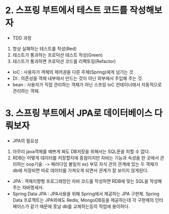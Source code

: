 # 2. 스프링 부트에서 테스트 코드를 작성해보자
* TDD 과정
1. 항상 실패하는 테스트를 작성(Red)
2. 테스트가 통과하는 프로덕션 테스트 작성(Green)
3. 테스트가 통과하면 프로덕션 코드를 리펙토링(Refactor)
* IoC : 사용자가 객체의 제어권을 다른 주체(Spring)에게 넘기는 것
* DI : 의존성을 객체 내부에서 만드는 것이 아닌 외부에서 주입해 주는 것.  
* bean : 사용자가 직접 관리하는 객체가 아닌 스프링 IoC 컨테이너에서 자동적으로 관리하는 객체.

# 3. 스프링 부트에서 JPA로 데이터베이스 다뤄보자
* JPA의 필요성
1. 아무리 java객체를 예쁘게 짜도 DB저장을 위해서는 SQL문을 피할 수 없다. 
2. RDB는 어떻게 데이터를 저장할지에 중점이지만 자바는 기능과 속성을 한 곳에서 관리하는 oop기술. -> 패러다임 불일치
ex) 부모 자식 관의 관계에 있는 두 객체가 db에 저장되면 따로 데이터를 가져오게 되면서 관계가 잘 보이지 않게된다. 
* JPA : 객체지향형 프로그래밍인 자바 코드를 작성하면 RDB에 맞는 SQL을 작성해주는 자바명세서.
* Spring Data JPA : JPA사용을 위해 Spring에서 제공하는 JPA 구현체. Spring Data 프로젝트는 JPA외에도 Redis, MongoDB등을 제공하는데 각 구현체의 인터페이스가 같기 때문에 훗날 db를 교체하는등의 작업에 용이하다. 

